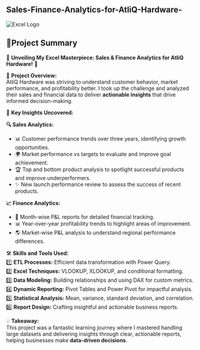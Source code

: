 ## Sales-Finance-Analytics-for-AtliQ-Hardware-
![Excel Logo](https://upload.wikimedia.org/wikipedia/commons/8/86/Microsoft_Excel_2013_logo.svg)

## **📝Project Summary**

🌟 **Unveiling My Excel Masterpiece: Sales & Finance Analytics for AtliQ Hardware!** 🌟  

💼 **Project Overview:**  
AtliQ Hardware was striving to understand customer behavior, market performance, and profitability better. I took up the challenge and analyzed their sales and financial data to deliver **actionable insights** that drive informed decision-making.  

🚀 **Key Insights Uncovered:**  

**🔍 Sales Analytics:**  
- 📊 Customer performance trends over three years, identifying growth opportunities.  
- 🌍 Market performance vs targets to evaluate and improve goal achievement.  
- 🏆 Top and bottom product analysis to spotlight successful products and improve underperformers.  
- ✨ New launch performance review to assess the success of recent products.  

**📈 Finance Analytics:**  
- 📅 Month-wise P&L reports for detailed financial tracking.  
- 📊 Year-over-year profitability trends to highlight areas of improvement.  
- 🌎 Market-wise P&L analysis to understand regional performance differences.  

🛠️ **Skills and Tools Used:**  
1️⃣ **ETL Processes:** Efficient data transformation with Power Query.  
2️⃣ **Excel Techniques:** VLOOKUP, XLOOKUP, and conditional formatting.  
3️⃣ **Data Modeling:** Building relationships and using DAX for custom metrics.  
4️⃣ **Dynamic Reporting:** Pivot Tables and Power Pivot for impactful analysis.  
5️⃣ **Statistical Analysis:** Mean, variance, standard deviation, and correlation.  
6️⃣ **Report Design:** Crafting insightful and actionable business reports.  

💡 **Takeaway:**  
This project was a fantastic learning journey where I mastered handling large datasets and delivering insights through clear, actionable reports, helping businesses make **data-driven decisions**.  
